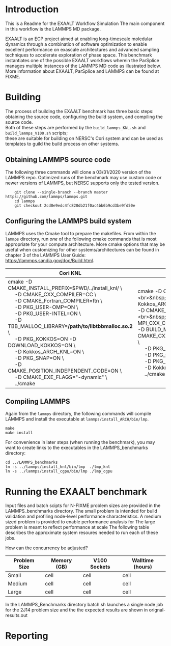 
# Introduction

This is a Readme for the EXAALT Workflow Simulation
The main component in this workflow is the LAMMPS MD package.

EXAALT is an ECP project aimed at enabling long-timescale moledular dynamics through a combination of software optimization 
to enable excellent performance on exascale architectures and advanced sampling techniques to accelerate exploration of phase space. This benchmark instantiates one of the possible EXAALT workflows wherein the ParSplice manages multiple instances of the LAMMPS MD code as illustrated below.
More information about EXAALT, ParSplice and LAMMPS can be found at FIXME.

# Building
The process of building the EXAALT benchmark has three basic steps: obtaining the source code, configuring the build system, and compiling the source code.  
Both of these steps are performed by the `build_lammps_KNL.sh` and `build_lammps_V100.sh` scripts;  
these are suitable for building on NERSC's Cori system and can be used as templates to guild the build process on other systems.

## Obtaining LAMMPS source code
The following three commands will clone a 03/31/2020 version of the LAMMPS repo.
Optimized runs of the benchmark may use custom code or newer versions of LAMMPS, but NERSC supports only the tested version.
```
    git clone --single-branch --branch master https://github.com/lammps/lammps.git
    cd lammps
    git checkout 2cd0e9edc4fc820db21f0ac4bb6b9cd3be9fd50e
```

## Configuring the LAMMPS build system
LAMMPS uses the Cmake tool to prepare the makefiles.
From within the `lammps` directory, run *one* of the following cmake commands that is most appropriate for your compute architecture. More cmake options that may be useful when customizing for other systems/architectures can be found in chapter 3 of the LAMMPS User Guide: https://lammps.sandia.gov/doc/Build.html.

| Cori KNL | Cori V100 | Generic Linux |
| ----- | ----- | ----- |
|   cmake -D CMAKE_INSTALL_PREFIX=$PWD/../install_knl/ \ <br>&nbsp;&nbsp;&nbsp;&nbsp; -D CMAKE_CXX_COMPILER=CC  \ <br>&nbsp;&nbsp;&nbsp;&nbsp;    -D CMAKE_Fortran_COMPILER=ftn \ <br>&nbsp;&nbsp;&nbsp;&nbsp;    -D PKG_USER-OMP=ON \ <br>&nbsp;&nbsp;&nbsp;&nbsp;    -D PKG_USER-INTEL=ON \ <br>&nbsp;&nbsp;&nbsp;&nbsp;    -D TBB_MALLOC_LIBRARY=**/path/to/libtbbmalloc.so.2** \ <br>&nbsp;&nbsp;&nbsp;&nbsp;    -D PKG_KOKKOS=ON -D DOWNLOAD_KOKKOS=ON \ <br>&nbsp;&nbsp;&nbsp;&nbsp; -D Kokkos_ARCH_KNL=ON \ <br>&nbsp;&nbsp;&nbsp;&nbsp;    -D PKG_SNAP=ON  \ <br>&nbsp;&nbsp;&nbsp;&nbsp;    -D CMAKE_POSITION_INDEPENDENT_CODE=ON \ <br>&nbsp;&nbsp;&nbsp;&nbsp;    -D CMAKE_EXE_FLAGS="-dynamic" \ <br>&nbsp;&nbsp;&nbsp;&nbsp;    ../cmake | cmake -D CMAKE_INSTALL_PREFIX=$PWD/../install_V100 \ <br>&nbsp;&nbsp;&nbsp;&nbsp;  -D Kokkos_ARCH_VOLTA70=ON \ <br>&nbsp;&nbsp;&nbsp;&nbsp;  -D CMAKE_BUILD_TYPE=Release \ <br>&nbsp;&nbsp;&nbsp;&nbsp;  -D MPI_CXX_COMPILER=mpicxx \ <br>&nbsp;&nbsp;&nbsp;&nbsp;  -D BUILD_MPI=yes \ <br>&nbsp;&nbsp;&nbsp;&nbsp;  -D CMAKE_CXX_COMPILER=$PWD/../lib/kokkos/bin/nvcc_wrapper \ <br>&nbsp;&nbsp;&nbsp;&nbsp;  -D PKG_SNAP=yes \ <br>&nbsp;&nbsp;&nbsp;&nbsp;  -D PKG_GPU=no \ <br>&nbsp;&nbsp;&nbsp;&nbsp;  -D PKG_KOKKOS=yes \ <br>&nbsp;&nbsp;&nbsp;&nbsp;  -D Kokkos_ENABLE_CUDA=yes \ <br>&nbsp;&nbsp;&nbsp;&nbsp;  ../cmake |  cmake -D CMAKE_INSTALL_PREFIX=$PWD/../install_gcc/ \ <br>&nbsp;&nbsp;&nbsp;&nbsp; -D CMAKE_CXX_COMPILER=g++ \ <br>&nbsp;&nbsp;&nbsp;&nbsp; -D CMAKE_Fortran_COMPILER=gfortran \ <br>&nbsp;&nbsp;&nbsp;&nbsp; -D BUILD_MPI=yes \ <br>&nbsp;&nbsp;&nbsp;&nbsp; -D MPI_CXX_COMPILER=mpicxx \ <br>&nbsp;&nbsp;&nbsp;&nbsp; -D PKG_USER-OMP=ON \ <br>&nbsp;&nbsp;&nbsp;&nbsp; -D PKG_KOKKOS=ON \ <br>&nbsp;&nbsp;&nbsp;&nbsp; -D DOWNLOAD_KOKKOS=ON \ <br>&nbsp;&nbsp;&nbsp;&nbsp; -D Kokkos_ARCH_FIXME=ON \ <br>&nbsp;&nbsp;&nbsp;&nbsp; -D PKG_SNAP=ON \ <br>&nbsp;&nbsp;&nbsp;&nbsp; -D CMAKE_POSITION_INDEPENDENT_CODE=ON \ <br>&nbsp;&nbsp;&nbsp;&nbsp; -D CMAKE_EXE_FLAGS="-dynamic" \ <br>&nbsp;&nbsp;&nbsp;&nbsp; ../cmake |

## Compiling LAMMPS
Again from the `lammps` directory, the following commands will compile LAMMPS and install the executable at `lammps/install_ARCH/bin/lmp`.
```
make
make install
```
For convenience in later steps (when running the benchmark), you may want to create links to the executables in the LAMMPS_benchmarks directory:
```
cd ../LAMMPS_benchmarks
ln -s ../lammps/install_knl/bin/lmp  ./lmp_knl
ln -s ../lammps/install_cgpu/bin/lmp ./lmp_cgpu
```

# Running the EXAALT benchmark
Input files and batch scipts for N-FIXME problem sizes are provided in the LAMMPS_benchmarks directory.
The small problem is intended for build validation and profiling node-level performance characteristics.
A medium sized problem is provided to enable performance analysis for 
The large problem is meant to reflect performance at scale
The following table describes the approximate system resoures needed to run each of these jobs.

How can the concurrency be adjusted?

| Problem Size | Memory (GB) | V100 Sockets | Walltime (hours) |
| ------       | ------      | ------       | ------           |
| Small        | cell        | cell         | cell             |
| Medium       | cell        | cell         | cell             |
| Large        | cell        | cell         | cell             |

In the LAMMPS_Benchmarks directory batch.sh launches a single node job for the 2J14 problem size and the the expected results are shown in orignal-results.out

# Reporting
